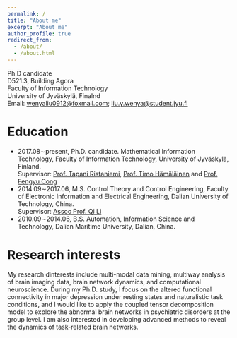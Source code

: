 ```yaml
---
permalink: /
title: "About me"
excerpt: "About me"
author_profile: true
redirect_from: 
  - /about/
  - /about.html
---
```

Ph.D candidate\
D521.3, Building Agora\
Faculty of Information Technology\
University of Jyväskylä, Finalnd\
Email: wenyaliu0912@foxmail.com; liu.y.wenya@student.jyu.fi


Education
======
- 2017.08∼present, Ph.D. candidate. Mathematical Information Technology, Faculty of Information Technology, University of Jyväskylä, Finland.\
  Supervisor: [Prof. Tapani Ristaniemi](https://scholar.google.com/citations?user=OwGqX4AAAAAJ&hl=zh-CN), 
[Prof. Timo Hämäläinen](https://www.jyu.fi/it/fi/tiedekunta/henkilosto/henkilosto/hamalainen-timo) and 
[Prof. Fengyu Cong](https://scholar.google.com/citations?hl=en&user=Jd0dQA8AAAAJ&view_op=list_works)
- 2014.09∼2017.06, M.S. Control Theory and Control Engineering, Faculty of Electronic Information and Electrical Engineering, Dalian University of Technology, China.\
 Supervisor: [Assoc Prof. Qi Li](http://faculty.dlut.edu.cn/liqi/zh_CN/index.htm)
- 2010.09∼2014.06, B.S. Automation, Information Science and Technology, Dalian Maritime University,
Dalian, China.



Research interests
======
My research dinterests include multi-modal data mining, multiway analysis of brain imaging data, brain network dynamics, and computational neuroscience. During my Ph.D. study, I focus on the altered functional connectivity in major depression under resting states and naturalistic task conditions, and I would like to apply the coupled tensor decomposition model to explore the abnormal brain networks in psychiatric disorders at the group level. I am also interested in developing advanced methods to reveal the dynamics of task-related brain networks.



